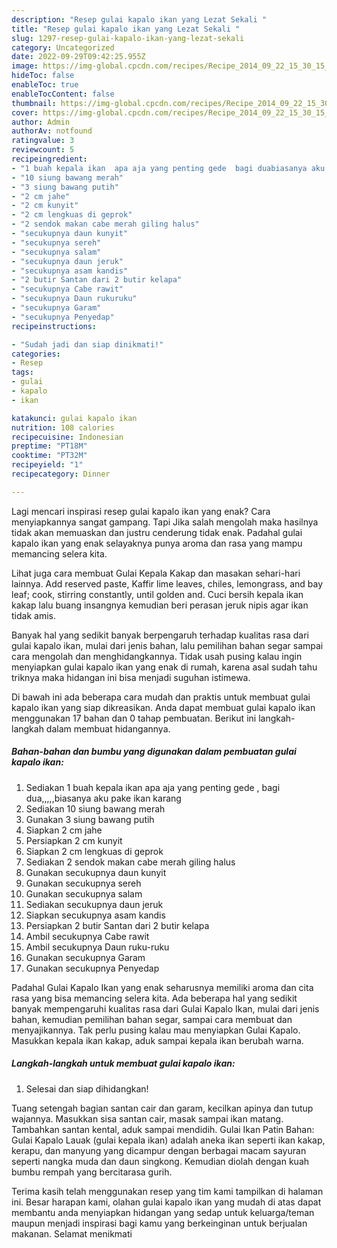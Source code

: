 ```yaml
---
description: "Resep gulai kapalo ikan yang Lezat Sekali "
title: "Resep gulai kapalo ikan yang Lezat Sekali "
slug: 1297-resep-gulai-kapalo-ikan-yang-lezat-sekali
category: Uncategorized
date: 2022-09-29T09:42:25.955Z
image: https://img-global.cpcdn.com/recipes/Recipe_2014_09_22_15_30_15_766_80d09e519ddc6aea9c12/680x482cq70/gulai-kapalo-ikan-foto-resep-utama.jpg
hideToc: false
enableToc: true
enableTocContent: false
thumbnail: https://img-global.cpcdn.com/recipes/Recipe_2014_09_22_15_30_15_766_80d09e519ddc6aea9c12/680x482cq70/gulai-kapalo-ikan-foto-resep-utama.jpg
cover: https://img-global.cpcdn.com/recipes/Recipe_2014_09_22_15_30_15_766_80d09e519ddc6aea9c12/680x482cq70/gulai-kapalo-ikan-foto-resep-utama.jpg
author: Admin
authorAv: notfound
ratingvalue: 3
reviewcount: 5
recipeingredient:
- "1 buah kepala ikan  apa aja yang penting gede  bagi duabiasanya aku pake ikan karang"
- "10 siung bawang merah"
- "3 siung bawang putih"
- "2 cm jahe"
- "2 cm kunyit"
- "2 cm lengkuas di geprok"
- "2 sendok makan cabe merah giling halus"
- "secukupnya daun kunyit"
- "secukupnya sereh"
- "secukupnya salam"
- "secukupnya daun jeruk"
- "secukupnya asam kandis"
- "2 butir Santan dari 2 butir kelapa"
- "secukupnya Cabe rawit"
- "secukupnya Daun rukuruku"
- "secukupnya Garam"
- "secukupnya Penyedap"
recipeinstructions:

- "Sudah jadi dan siap dinikmati!"
categories:
- Resep
tags:
- gulai
- kapalo
- ikan

katakunci: gulai kapalo ikan 
nutrition: 108 calories
recipecuisine: Indonesian
preptime: "PT18M"
cooktime: "PT32M"
recipeyield: "1"
recipecategory: Dinner

---
```



Lagi mencari inspirasi resep gulai kapalo ikan yang enak? Cara menyiapkannya sangat gampang. Tapi Jika salah mengolah maka hasilnya tidak akan memuaskan dan justru cenderung tidak enak. Padahal gulai kapalo ikan yang enak selayaknya punya aroma dan rasa yang mampu memancing selera kita.


Lihat juga cara membuat Gulai Kepala Kakap dan masakan sehari-hari lainnya. Add reserved paste, Kaffir lime leaves, chiles, lemongrass, and bay leaf; cook, stirring constantly, until golden and. Cuci bersih kepala ikan kakap lalu buang insangnya kemudian beri perasan jeruk nipis agar ikan tidak amis.

Banyak hal yang sedikit banyak berpengaruh terhadap kualitas rasa dari gulai kapalo ikan, mulai dari jenis bahan, lalu pemilihan bahan segar sampai cara mengolah dan menghidangkannya. Tidak usah pusing kalau ingin menyiapkan gulai kapalo ikan yang enak di rumah, karena asal sudah tahu triknya maka hidangan ini bisa menjadi suguhan istimewa.


Di bawah ini ada beberapa cara mudah dan praktis untuk membuat gulai kapalo ikan yang siap dikreasikan. Anda dapat membuat gulai kapalo ikan menggunakan 17 bahan dan 0 tahap pembuatan. Berikut ini langkah-langkah dalam membuat hidangannya.

<!--inarticleads1-->

##### Bahan-bahan dan bumbu yang digunakan dalam pembuatan gulai kapalo ikan:

1. Sediakan 1 buah kepala ikan  apa aja yang penting gede , bagi dua,,,,,biasanya aku pake ikan karang
1. Sediakan 10 siung bawang merah
1. Gunakan 3 siung bawang putih
1. Siapkan 2 cm jahe
1. Persiapkan 2 cm kunyit
1. Siapkan 2 cm lengkuas di geprok
1. Sediakan 2 sendok makan cabe merah giling halus
1. Gunakan secukupnya daun kunyit
1. Gunakan secukupnya sereh
1. Gunakan secukupnya salam
1. Sediakan secukupnya daun jeruk
1. Siapkan secukupnya asam kandis
1. Persiapkan 2 butir Santan dari 2 butir kelapa
1. Ambil secukupnya Cabe rawit
1. Ambil secukupnya Daun ruku-ruku
1. Gunakan secukupnya Garam
1. Gunakan secukupnya Penyedap


Padahal Gulai Kapalo Ikan yang enak seharusnya memiliki aroma dan cita rasa yang bisa memancing selera kita. Ada beberapa hal yang sedikit banyak mempengaruhi kualitas rasa dari Gulai Kapalo Ikan, mulai dari jenis bahan, kemudian pemilihan bahan segar, sampai cara membuat dan menyajikannya. Tak perlu pusing kalau mau menyiapkan Gulai Kapalo. Masukkan kepala ikan kakap, aduk sampai kepala ikan berubah warna. 

<!--inarticleads2-->

##### Langkah-langkah untuk membuat gulai kapalo ikan:


1. Selesai dan siap dihidangkan!

Tuang setengah bagian santan cair dan garam, kecilkan apinya dan tutup wajannya. Masukkan sisa santan cair, masak sampai ikan matang. Tambahkan santan kental, aduk sampai mendidih. Gulai Ikan Patin Bahan: Gulai Kapalo Lauak (gulai kepala ikan) adalah aneka ikan seperti ikan kakap, kerapu, dan manyung yang dicampur dengan berbagai macam sayuran seperti nangka muda dan daun singkong. Kemudian diolah dengan kuah bumbu rempah yang bercitarasa gurih. 

Terima kasih telah menggunakan resep yang tim kami tampilkan di halaman ini. Besar harapan kami, olahan gulai kapalo ikan yang mudah di atas dapat membantu anda menyiapkan hidangan yang sedap untuk keluarga/teman maupun menjadi inspirasi bagi kamu yang berkeinginan untuk berjualan makanan. Selamat menikmati
